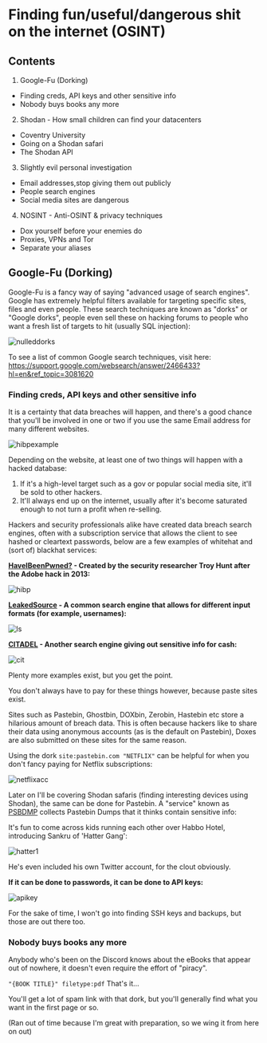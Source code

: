 # Finding fun/useful/dangerous shit on the internet (OSINT)

## Contents
 1. Google-Fu (Dorking)
  - Finding creds, API keys and other sensitive info
  - Nobody buys books any more
 2. Shodan - How small children can find your datacenters
  - Coventry University
  - Going on a Shodan safari
  - The Shodan API
 3. Slightly evil personal investigation
  - Email addresses,stop giving them out publicly
  - People search engines
  - Social media sites are dangerous
 4. NOSINT - Anti-OSINT & privacy techniques
  - Dox yourself before your enemies do
  - Proxies, VPNs and Tor
  - Separate your aliases
 
## Google-Fu (Dorking)

Google-Fu is a fancy way of saying "advanced usage of search engines". 
Google has extremely helpful filters available for targeting specific sites, files and even people. These search techniques are known as "dorks"
or "Google dorks", people even sell these on hacking forums to people who want a fresh list of targets to hit (usually SQL injection):

![nulleddorks]

To see a list of common Google search techniques, visit here: https://support.google.com/websearch/answer/2466433?hl=en&ref_topic=3081620

### Finding creds, API keys and other sensitive info
It is a certainty that data breaches will happen, and there's a good chance that you'll be involved in one or two if you use the same Email
address for many different websites.

![hibpexample]

Depending on the website, at least one of two things will happen with a hacked database:

 1. If it's a high-level target such as a gov or popular social media site, it'll be sold to other hackers.
 2. It'll always end up on the internet, usually after it's become saturated enough to not turn a profit when re-selling.
 
Hackers and security professionals alike have created data breach search engines, often with a subscription service that allows the client
to see hashed or cleartext passwords, below are a few examples of whitehat and (sort of) blackhat services:

**[HaveIBeenPwned?] - Created by the security researcher Troy Hunt after the Adobe hack in 2013:**

![hibp]

**[LeakedSource] - A common search engine that allows for different input formats (for example, usernames):**

![ls]

**[CITADEL] - Another search engine giving out sensitive info for cash:**

![cit]

Plenty more examples exist, but you get the point.

You don't always have to pay for these things however, because paste sites exist.

Sites such as Pastebin, Ghostbin, DOXbin, Zerobin, Hastebin etc store a hilarious amount of breach data. This is often because hackers like to share their data using anonymous accounts (as is the default on Pastebin), Doxes are also submitted on these sites for the same reason.

Using the dork `site:pastebin.com "NETFLIX"` can be helpful for when you don't fancy paying for Netflix subscriptions:

![netflixacc]

Later on I'll be covering Shodan safaris (finding interesting devices using Shodan),  the same can be done for Pastebin. A "service" known as [PSBDMP] collects Pastebin Dumps that it thinks contain sensitive info:

It's fun to come across kids running each other over Habbo Hotel, introducing Sankru of 'Hatter Gang':

![hatter1]

He's even included his own Twitter account, for the clout obviously.

**If it can be done to passwords, it can be done to API keys:**

![apikey]

For the sake of time, I won't go into finding SSH keys and backups, but those are out there too.

### Nobody buys books any more

Anybody who's been on the Discord knows about the eBooks that appear out of nowhere, it doesn't even require the effort of "piracy".

`"{BOOK TITLE}" filetype:pdf`
That's it...

You'll get a lot of spam link with that dork, but you'll generally find what you want in the first page or so.

(Ran out of time because I'm great with preparation, so we wing it from here on out)


[nulleddorks]: https://i.imgur.com/C0ny1Hk.png "Source: Nulled.to"
[hibpexample]: https://i.imgur.com/GVx54m8.png "test@example.com's HIBP results"
[HaveIBeenPwned?]: <https://haveibeenpwned.com/>
[hibp]: https://i.imgur.com/prOHZXp.png
[LeakedSource]: <https://leakedsource.ru/>
[ls]: https://i.imgur.com/FLq72uW.png
[CITADEL]: <http://citadel.pw/>
[cit]: https://i.imgur.com/iI2TOcu.png
[netflixacc]: https://i.imgur.com/OitsWVW.png
[PSBDMP]: <https://psbdmp.ws/>
[hatter1]: https://i.imgur.com/umZlg8d.png
[apikey]: https://i.imgur.com/5qp1jlC.png
